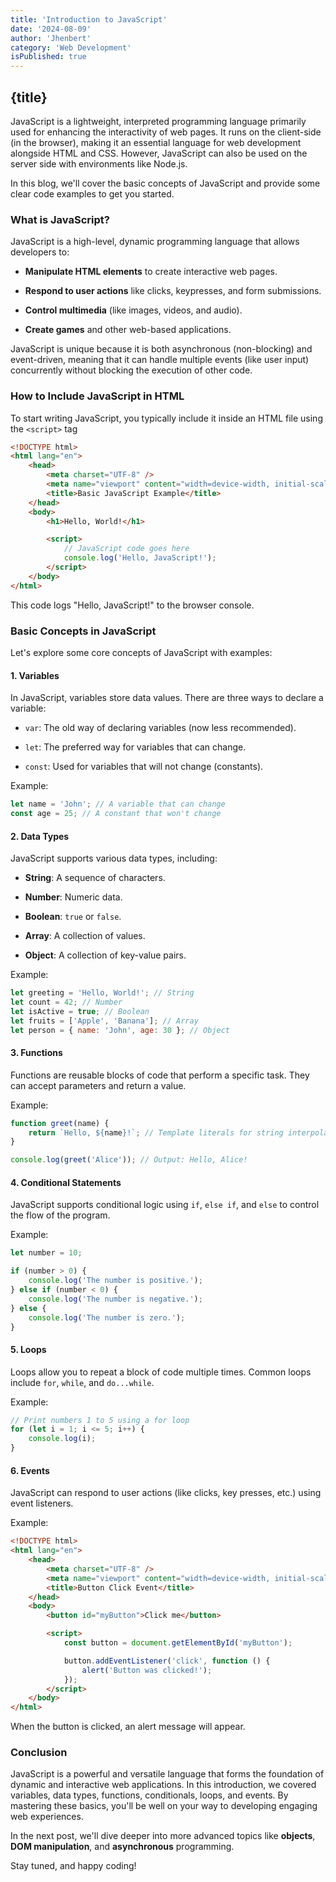 ```yaml
---
title: 'Introduction to JavaScript'
date: '2024-08-09'
author: 'Jhenbert'
category: 'Web Development'
isPublished: true
---
```


## {title}

JavaScript is a lightweight, interpreted programming language primarily used for enhancing the interactivity of web pages. It runs on the client-side (in the browser), making it an essential language for web development alongside HTML and CSS. However, JavaScript can also be used on the server side with environments like Node.js.

In this blog, we'll cover the basic concepts of JavaScript and provide some clear code examples to get you started.

### What is JavaScript?

JavaScript is a high-level, dynamic programming language that allows developers to:

- **Manipulate HTML elements** to create interactive web pages.

- **Respond to user actions** like clicks, keypresses, and form submissions.

- **Control multimedia** (like images, videos, and audio).

- **Create games** and other web-based applications.

JavaScript is unique because it is both asynchronous (non-blocking) and event-driven, meaning that it can handle multiple events (like user input) concurrently without blocking the execution of other code.

### How to Include JavaScript in HTML

To start writing JavaScript, you typically include it inside an HTML file using the `<script>` tag

```html
<!DOCTYPE html>
<html lang="en">
	<head>
		<meta charset="UTF-8" />
		<meta name="viewport" content="width=device-width, initial-scale=1.0" />
		<title>Basic JavaScript Example</title>
	</head>
	<body>
		<h1>Hello, World!</h1>

		<script>
			// JavaScript code goes here
			console.log('Hello, JavaScript!');
		</script>
	</body>
</html>
```

This code logs "Hello, JavaScript!" to the browser console.

### Basic Concepts in JavaScript

Let's explore some core concepts of JavaScript with examples:

#### 1. Variables

In JavaScript, variables store data values. There are three ways to declare a variable:

- `var`: The old way of declaring variables (now less recommended).

- `let`: The preferred way for variables that can change.

- `const`: Used for variables that will not change (constants).

Example:

```javascript
let name = 'John'; // A variable that can change
const age = 25; // A constant that won't change
```

#### 2. Data Types

JavaScript supports various data types, including:

- **String**: A sequence of characters.

- **Number**: Numeric data.

- **Boolean**: `true` or `false`.

- **Array**: A collection of values.

- **Object**: A collection of key-value pairs.

Example:

```javascript
let greeting = 'Hello, World!'; // String
let count = 42; // Number
let isActive = true; // Boolean
let fruits = ['Apple', 'Banana']; // Array
let person = { name: 'John', age: 30 }; // Object
```

#### 3. Functions

Functions are reusable blocks of code that perform a specific task. They can accept parameters and return a value.

Example:

```javascript
function greet(name) {
	return `Hello, ${name}!`; // Template literals for string interpolation
}

console.log(greet('Alice')); // Output: Hello, Alice!
```

#### 4. Conditional Statements

JavaScript supports conditional logic using `if`, `else if`, and `else` to control the flow of the program.

Example:

```javascript
let number = 10;

if (number > 0) {
	console.log('The number is positive.');
} else if (number < 0) {
	console.log('The number is negative.');
} else {
	console.log('The number is zero.');
}
```

#### 5. Loops

Loops allow you to repeat a block of code multiple times. Common loops include `for`, `while`, and `do...while`.

Example:

```javascript
// Print numbers 1 to 5 using a for loop
for (let i = 1; i <= 5; i++) {
	console.log(i);
}
```

#### 6. Events

JavaScript can respond to user actions (like clicks, key presses, etc.) using event listeners.

Example:

```html
<!DOCTYPE html>
<html lang="en">
	<head>
		<meta charset="UTF-8" />
		<meta name="viewport" content="width=device-width, initial-scale=1.0" />
		<title>Button Click Event</title>
	</head>
	<body>
		<button id="myButton">Click me</button>

		<script>
			const button = document.getElementById('myButton');

			button.addEventListener('click', function () {
				alert('Button was clicked!');
			});
		</script>
	</body>
</html>
```

When the button is clicked, an alert message will appear.

### Conclusion

JavaScript is a powerful and versatile language that forms the foundation of dynamic and interactive web applications. In this introduction, we covered variables, data types, functions, conditionals, loops, and events. By mastering these basics, you'll be well on your way to developing engaging web experiences.

In the next post, we'll dive deeper into more advanced topics like **objects**, **DOM manipulation**, and **asynchronous** programming.

Stay tuned, and happy coding!
